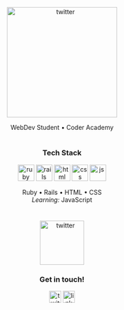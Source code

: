 <div id="header" align="center">

[<img alt="twitter" width="250" src="https://static.wixstatic.com/media/88104f_3f5f006bd4324043a9d8a99c371ccfe6~mv2.png" />](https://www.twitter.com/_patjd)

WebDev Student • Coder Academy
  
</div>


#

<div id="stack" align="center">

### Tech Stack 

<!-- ruby -->
[<img alt="ruby" width="37px" src="https://static.wixstatic.com/media/88104f_e41fdc4749454527a2b2e11305e6cdfc~mv2.png" />](https://www.ruby-lang.org/en/) <!-- rails --> [<img alt="rails" width="37px" src="https://static.wixstatic.com/media/88104f_6b174e0cc75f48cf83b964b0157e5125~mv2.png" />](https://rubyonrails.org/) <!-- html --> [<img alt="html" width="37px" src="https://static.wixstatic.com/media/88104f_1fbd8af50c0c4afdaf0de4952327903c~mv2.png" />](https://html.com/) <!-- css --> [<img alt="css" width="37px" src="https://static.wixstatic.com/media/88104f_db2cb3e4af8e499f93a6df6b85970f74~mv2.png" />](https://developer.mozilla.org/en-US/docs/Web/CSS) <!-- js --> [<img alt="js" width="37px" src="https://static.wixstatic.com/media/88104f_7fae70586b434aaaa63a4c2fec09473d~mv2.png" />](https://www.javascript.com/)

Ruby • Rails • HTML • CSS 
<br>
*Learning:* JavaScript
  
</div>


#

<div id="connect" align="center">

[<img alt="twitter" width="100px" src="https://static.wixstatic.com/media/88104f_747e88e3504c4e898870762b556f0042~mv2.png" />](_patjd)

### Get in touch!

<!-- twitter -->
[<img alt="twitter" width="27px" src="https://static.wixstatic.com/media/88104f_03f1210f3a454d7886300958c907b371~mv2.png" />](https://www.twitter.com/_patjd) <!-- linkedin --> [<img alt="linkedin" width="27px" src="https://static.wixstatic.com/media/88104f_e1c0cd25e06b499e91cf20d03efd5e18~mv2.png" />](https://www.linkedin.com/in/pjnoel/)
<br>

</div>




